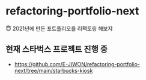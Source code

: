 # refactoring-portfolio-next

😇 2021년에 만든 포트폴리오를 리팩토링 해보쟈

## 현재 스타벅스 프로젝트 진행 중
- https://github.com/E-JIWON/refactoring-portfolio-next/tree/main/starbucks-kiosk

